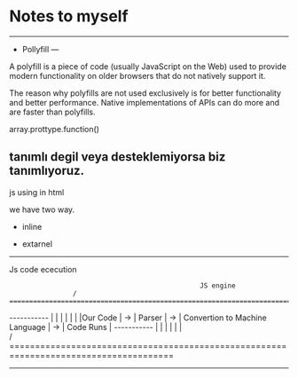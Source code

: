 # Notes to myself

---------------------------------------------------------
- Pollyfill —

A polyfill is a piece of code (usually JavaScript on the Web) used to provide modern functionality on older browsers that do not natively support it.

The reason why polyfills are not used exclusively is for better functionality and better performance. Native implementations of APIs can do more and are faster than polyfills.

array.prottype.function()

tanımlı degil veya desteklemiyorsa biz tanımlıyoruz.
------------------------------------------------------------

js using in html 

we have two way.

-   inline
    <script></script>   
    
-   extarnel
    <script src='filepath/script.js'> </script>
    
------------------------------------------------------------

Js code ececution

                                                    JS engine
                    / ======================================================================================
-----------          |           |          |                                   |         |               |
|Our Code  |   ->    |  Parser   |    ->    | Convertion to Machine Language    |   ->    | Code  Runs    |
-----------          |           |          |                                   |         |               |  
                    / ======================================================================================
                     
                     
                     
------------------------------------------------------------
